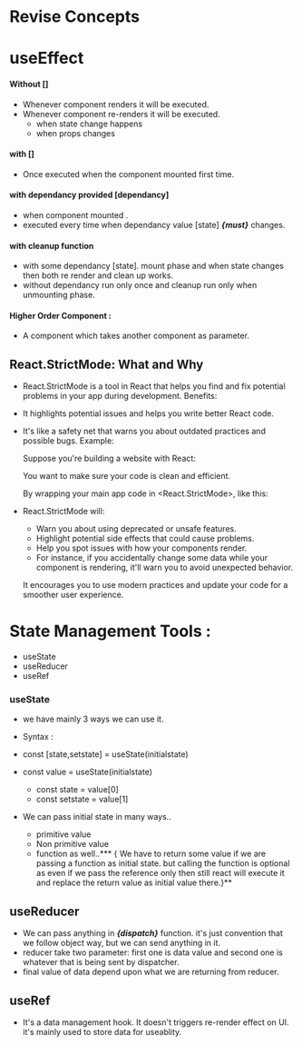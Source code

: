 
# Revise Concepts

# useEffect

#### Without []
-   Whenever component renders it will be executed.
-   Whenever component re-renders it will be executed.
    - when state change happens
    - when props changes

#### with []
-   Once executed when the component mounted first time.

#### with dependancy provided [dependancy]
-    when component mounted .
-   executed every time when dependancy value [state] ***{must}*** changes.

#### with cleanup function

-   with some dependancy [state]. mount phase and when state changes then both re render and clean up works.
-    without dependancy run only once and cleanup run only when unmounting phase.

#### Higher Order Component : 
-   A component which takes another component as parameter.




## React.StrictMode: What and Why

-   React.StrictMode is a tool in React that helps you find and fix potential problems in your app during development.
Benefits:

-    It highlights potential issues and helps you write better React code.
-   It's like a safety net that warns you about outdated practices and possible bugs.
    Example:

    Suppose you're building a website with React:

    You want to make sure your code is clean and efficient.

    By wrapping your main app code in <React.StrictMode>, like this:


-   React.StrictMode will:

    - Warn you about using deprecated or unsafe features.
    - Highlight potential side effects that could cause problems.
    - Help you spot issues with how your components render.
    - For instance, if you accidentally change some data while your component is rendering, it'll warn you to avoid unexpected behavior.

    It encourages you to use modern practices and update your code for a smoother user experience.


# State Management Tools : 
-   useState
-   useReducer
-   useRef


### useState

-    we have mainly 3 ways we can use it.
-   Syntax : 
-   const [state,setstate] = useState(initialstate)
-   const value = useState(initialstate)
    - const state = value[0]
    - const setstate = value[1]

-   We can pass initial state in many ways..
    - primitive value
    - Non primitive value
    - function as well..*** { We have to return some value if we are passing a function as initial state. but calling the function is optional as even if we pass the reference only then still react will execute it and replace the return value as initial value there.}**


## useReducer

-   We can pass anything in ***{dispatch}*** function. it's just convention that we follow object way, but we can send anything in it.
-   reducer take two parameter: first one is data value and second one is whatever that is being sent by dispatcher.
-   final value of data depend upon what we are returning from reducer.





## useRef

-   It's a data management hook. It doesn't triggers re-render effect on UI. it's mainly used to store data for useablity.